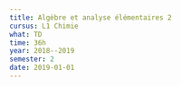 ```yaml
---
title: Algèbre et analyse élémentaires 2
cursus: L1 Chimie
what: TD
time: 36h
year: 2018--2019
semester: 2
date: 2019-01-01
---
```

